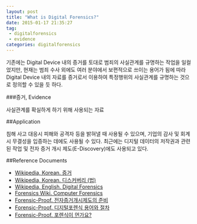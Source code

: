 ```yaml
---
layout: post
title: "What is Digital Forensics?"
date: 2015-01-17 21:35:27
tag:
 - digitalforensics
 - evidence 
categories: digitalforensics
---
```


기존에는 Digital Device 내의 증거를 토대로 범죄의 사실관계를 규명하는 작업을 일컬었지만, 현재는 범죄 수사 외에도 여러 분야에서 보편적으로 쓰이는 용어가 됨에 따라 Digital Device 내의 자료를 증거로서 이용하여 특정행위의 사실관계를 규명하는 것으로 정의할 수 있을 듯 하다.


###증거, Evidence

사실관계를 확실하게 하기 위해 사용되는 자료

##Application

침해 사고 대응시 피해와 공격자 등을 밝혀낼 때 사용될 수 있으며, 기업의 감사 및 회계 시 무결성을 입증하는 데에도 사용될 수 있다. 최근에는 디지털 데이터의 저작권과 관련된 작업 및 전자 증거 개시 제도(E-Discovery)에도 사용되고 있다.

##Reference Documents

- [Wikipedia, Korean. 증거](http://ko.wikipedia.org/wiki/%EC%A6%9D%EA%B1%B0)
- [Wikipedia, Korean. 디스커버리 (법)](http://ko.wikipedia.org/wiki/%EB%94%94%EC%8A%A4%EC%BB%A4%EB%B2%84%EB%A6%AC_%28%EB%B2%95%29)
- [Wikipedia, English. Digital Forensics](http://en.wikipedia.org/wiki/Digital_forensics)
- [Forensics Wiki. Computer Forensics](http://forensicswiki.org/wiki/Computer_forensics)
- [Forensic-Proof. 전자증거개시제도의 준비](http://forensic-proof.com/archives/4466)
- [Forensic-Proof. 디지털포렌식 용어와 절차](http://forensic-proof.com/archives/3357)
- [Forensic-Proof. 포렌식이 먼가요?](http://forensic-proof.com/archives/6350)


